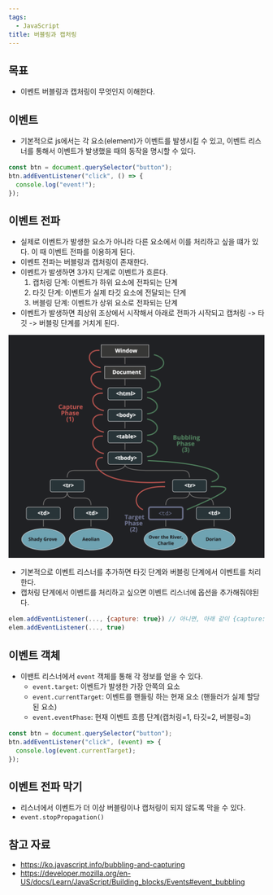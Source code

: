 ```yaml
---
tags:
  - JavaScript
title: 버블링과 캡처링
---
```



## 목표

- 이벤트 버블링과 캡처링이 무엇인지 이해한다.

## 이벤트

- 기본적으로 js에서는 각 요소(element)가 이벤트를 발생시킬 수 있고, 이벤트 리스너를 통해서 이벤트가 발생했을 때의 동작을 명시할 수 있다.

```js 
const btn = document.querySelector("button");
btn.addEventListener("click", () => {
  console.log("event!");
});
```

## 이벤트 전파

- 실제로 이벤트가 발생한 요소가 아니라 다른 요소에서 이를 처리하고 싶을 떄가 있다. 이 때 이벤트 전파를 이용하게 된다.
- 이벤트 전파는 버블링과 캡처링이 존재한다.
- 이벤트가 발생하면 3가지 단계로 이벤트가 흐른다.
	1. 캡처링 단계: 이벤트가 하위 요소에 전파되는 단계
	2. 타깃 단계: 이벤트가 실제 타깃 요소에 전달되는 단계
	3. 버블링 단계: 이벤트가 상위 요소로 전파되는 단계
- 이벤트가 발생하면 최상위 조상에서 시작해서 아래로 전파가 시작되고 캡처링 -> 타깃 -> 버블링 단계를 거치게 된다.

![](assets/Pasted%20image%2020230323182004.png)

- 기본적으로 이벤트 리스너를 추가하면 타깃 단계와 버블링 단계에서 이벤트를 처리한다.
- 캡처링 단계에서 이벤트를 처리하고 싶으면 이벤트 리스너에 옵션을 추가해줘야된다.

```js
elem.addEventListener(..., {capture: true}) // 아니면, 아래 같이 {capture: true} 대신, true를 써줘도 된다.
elem.addEventListener(..., true)
```

## 이벤트 객체

- 이밴트 리스너에서 `event` 객체를 통해 각 정보를 얻을 수 있다.
	- `event.target`: 이벤트가 발생한 가장 안쪽의 요소
	- `event.currentTarget`: 이벤트를 핸들링 하는 현재 요소 (핸들러가 실제 할당된 요소)
	- `event.eventPhase`: 현재 이벤트 흐름 단계(캡처링=1, 타깃=2, 버블링=3)

```js
const btn = document.querySelector("button");
btn.addEventListener("click", (event) => {
  console.log(event.currentTarget);
});
```

## 이벤트 전파 막기

- 리스너에서 이벤트가 더 이상 버블링이나 캡처링이 되지 않도록 막을 수 있다.
- `event.stopPropagation()`

## 참고 자료

- https://ko.javascript.info/bubbling-and-capturing
- https://developer.mozilla.org/en-US/docs/Learn/JavaScript/Building_blocks/Events#event_bubbling
